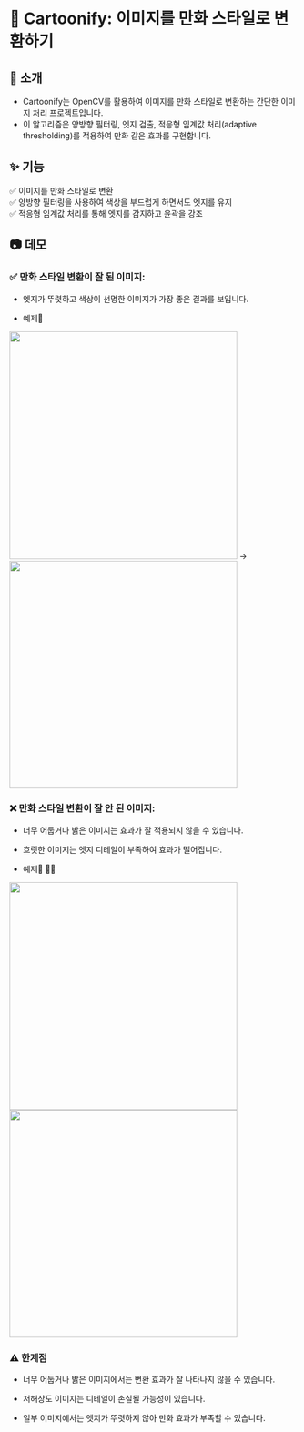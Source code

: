 # 🎨 Cartoonify: 이미지를 만화 스타일로 변환하기

## 📌 소개

- Cartoonify는 OpenCV를 활용하여 이미지를 만화 스타일로 변환하는 간단한 이미지 처리 프로젝트입니다.  
- 이 알고리즘은 양방향 필터링, 엣지 검출, 적응형 임계값 처리(adaptive thresholding)를 적용하여 만화 같은 효과를 구현합니다.

## ✨ 기능

✅ 이미지를 만화 스타일로 변환  
✅ 양방향 필터링을 사용하여 색상을 부드럽게 하면서도 엣지를 유지  
✅ 적응형 임계값 처리를 통해 엣지를 감지하고 윤곽을 강조 

## 📷 데모

### ✅ 만화 스타일 변환이 잘 된 이미지:

- 엣지가 뚜렷하고 색상이 선명한 이미지가 가장 좋은 결과를 보입니다.

- 예제🌸
<img src="https://github.com/user-attachments/assets/160c2f39-e66e-4a7a-afdd-3b393e5c0a63" width="400" height="400"/>
  &rarr;
<img src="https://github.com/user-attachments/assets/2684912b-0073-4cc3-afae-7353356febe8" width="400" height="400"/>

### ❌ 만화 스타일 변환이 잘 안 된 이미지:

- 너무 어둡거나 밝은 이미지는 효과가 잘 적용되지 않을 수 있습니다.

- 흐릿한 이미지는 엣지 디테일이 부족하여 효과가 떨어집니다.

- 예제🌳 🧑‍🔬  
<img src="https://github.com/user-attachments/assets/5853038d-5f68-4c36-b797-6f224366bb64" width="400" height="400"/>  
<img src="https://github.com/user-attachments/assets/f44b6995-6af0-43f1-8dee-4b82a3d78385" width="400" height="400"/>

### ⚠️ 한계점

- 너무 어둡거나 밝은 이미지에서는 변환 효과가 잘 나타나지 않을 수 있습니다.

- 저해상도 이미지는 디테일이 손실될 가능성이 있습니다.

- 일부 이미지에서는 엣지가 뚜렷하지 않아 만화 효과가 부족할 수 있습니다.
